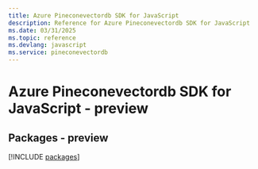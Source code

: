 ```yaml
---
title: Azure Pineconevectordb SDK for JavaScript
description: Reference for Azure Pineconevectordb SDK for JavaScript
ms.date: 03/31/2025
ms.topic: reference
ms.devlang: javascript
ms.service: pineconevectordb
---
```

# Azure Pineconevectordb SDK for JavaScript - preview
## Packages - preview
[!INCLUDE [packages](pineconevectordb-index.md)]